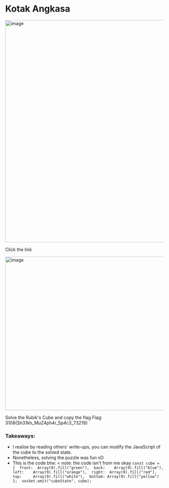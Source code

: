 # Kotak Angkasa

<img width="623" height="704" alt="image" src="https://github.com/user-attachments/assets/3470011e-5a8a-4ad1-80a8-6c0cf4930c63" />

Click the link

<img width="1080" height="487" alt="image" src="https://github.com/user-attachments/assets/df2cab77-c586-4303-abfd-e86f44440c8f" />

Solve the Rubik's Cube and copy the flag
Flag: 3108{Sh31kh_MuZ4ph4r_5p4c3_73219} 

### Takeaways:
- I realise by reading others' write-ups, you can modify the JavaScript of the cube to the solved state.
- Nonetheless, solving the puzzle was fun xD
- This is the code btw:
  < note: the code isn't from me okay
`const cube = { 
front:  Array(9).fill("green"), 
back:   
Array(9).fill("blue"), 
left:   
Array(9).fill("orange"), 
right:  Array(9).fill("red"), 
top:    
Array(9).fill("white"), 
bottom: Array(9).fill("yellow") 
}; 
socket.emit("cubeState", cube);`



